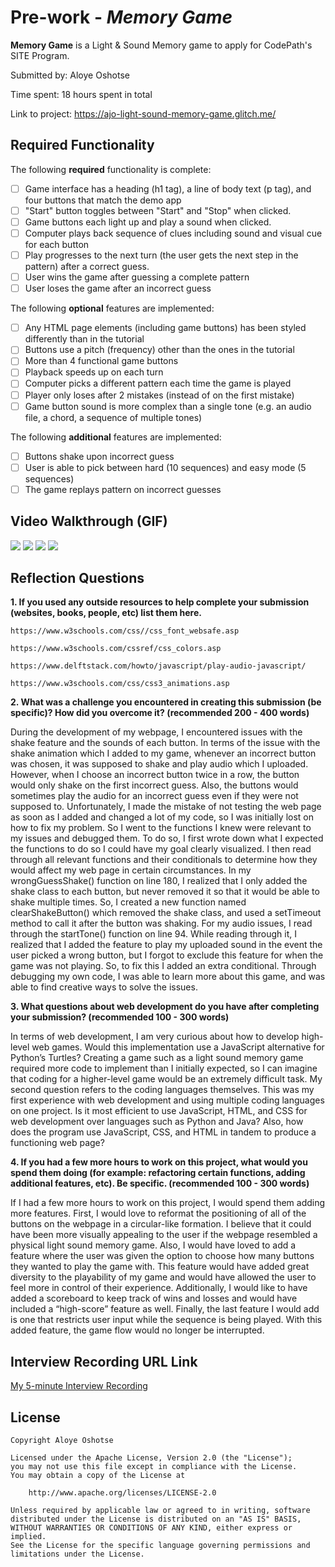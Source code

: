 # Pre-work - *Memory Game*

**Memory Game** is a Light & Sound Memory game to apply for CodePath's SITE Program. 

Submitted by: Aloye Oshotse

Time spent: 18 hours spent in total

Link to project: https://ajo-light-sound-memory-game.glitch.me/

## Required Functionality

The following **required** functionality is complete:

* [ ] Game interface has a heading (h1 tag), a line of body text (p tag), and four buttons that match the demo app
* [ ] "Start" button toggles between "Start" and "Stop" when clicked. 
* [ ] Game buttons each light up and play a sound when clicked. 
* [ ] Computer plays back sequence of clues including sound and visual cue for each button
* [ ] Play progresses to the next turn (the user gets the next step in the pattern) after a correct guess. 
* [ ] User wins the game after guessing a complete pattern
* [ ] User loses the game after an incorrect guess

The following **optional** features are implemented:

* [ ] Any HTML page elements (including game buttons) has been styled differently than in the tutorial
* [ ] Buttons use a pitch (frequency) other than the ones in the tutorial
* [ ] More than 4 functional game buttons
* [ ] Playback speeds up on each turn
* [ ] Computer picks a different pattern each time the game is played
* [ ] Player only loses after 2 mistakes (instead of on the first mistake)
* [ ] Game button sound is more complex than a single tone (e.g. an audio file, a chord, a sequence of multiple tones)

The following **additional** features are implemented:

- [ ] Buttons shake upon incorrect guess
- [ ] User is able to pick between hard (10 sequences) and easy mode (5 sequences)
- [ ] The game replays pattern on incorrect guesses

## Video Walkthrough (GIF)

![](https://i.imgur.com/BL89cGH.gif)
![](https://i.imgur.com/6s4Ybjk.gif)
![](https://i.imgur.com/eQvfzCJ.gif)
![](https://i.imgur.com/mUaSsgL.gif)


## Reflection Questions
**1. If you used any outside resources to help complete your submission (websites, books, people, etc) list them here.**    
   
    https://www.w3schools.com/css//css_font_websafe.asp
    
    https://www.w3schools.com/cssref/css_colors.asp
    
    https://www.delftstack.com/howto/javascript/play-audio-javascript/
    
    https://www.w3schools.com/css/css3_animations.asp

**2. What was a challenge you encountered in creating this submission (be specific)? How did you overcome it? (recommended 200 - 400 words)** 

During the development of my webpage, I encountered issues with the shake feature and the sounds of each button. In terms of the issue with the shake animation which I added to my game, whenever an incorrect button was chosen, it was supposed to shake and play audio which I uploaded. However, when I choose an incorrect button twice in a row, the button would only shake on the first incorrect guess. Also, the buttons would sometimes play the audio for an incorrect guess even if they were not supposed to. Unfortunately, I made the mistake of not testing the web page as soon as I added and changed a lot of my code, so I was initially lost on how to fix my problem. So I went to the functions I knew were relevant to my issues and debugged them. To do so, I first wrote down what I expected the functions to do so I could have my goal clearly visualized. I then read through all relevant functions and their conditionals to determine how they would affect my web page in certain circumstances. In my wrongGuessShake() function on line 180, I realized that I only added the shake class to each button, but never removed it so that it would be able to shake multiple times. So, I created a new function named clearShakeButton() which removed the shake class, and used a setTimeout method to call it after the button was shaking. For my audio issues, I read through the startTone() function on line 94. While reading through it, I realized that I added the feature to play my uploaded sound in the event the user picked a wrong button, but I forgot to exclude this feature for when the game was not playing. So, to fix this I added an extra conditional. Through debugging my own code, I was able to learn more about this game, and was able to find creative ways to solve the issues.

**3. What questions about web development do you have after completing your submission? (recommended 100 - 300 words)** 

In terms of web development, I am very curious about how to develop high-level web games. Would this implementation use a JavaScript alternative for Python’s Turtles? Creating a game such as a light sound memory game required more code to implement than I initially expected, so I can imagine that coding for a higher-level game would be an extremely difficult task. My second question refers to the coding languages themselves. This was my first experience with web development and using multiple coding languages on one project. Is it most efficient to use JavaScript, HTML, and CSS for web development over languages such as Python and Java? Also, how does the program use JavaScript, CSS, and HTML in tandem to produce a functioning web page?

**4. If you had a few more hours to work on this project, what would you spend them doing (for example: refactoring certain functions, adding additional features, etc). Be specific. (recommended 100 - 300 words)**

If I had a few more hours to work on this project, I would spend them adding more features. First, I would love to reformat the positioning of all of the buttons on the webpage in a circular-like formation. I believe that it could have been more visually appealing to the user if the webpage resembled a physical light sound memory game. Also, I would have loved to add a feature where the user was given the option to choose how many buttons they wanted to play the game with. This feature would have added great diversity to the playability of my game and would have allowed the user to feel more in control of their experience. Additionally, I would like to have added a scoreboard to keep track of wins and losses and would have included a “high-score” feature as well. Finally, the last feature I would add is one that restricts user input while the sequence is being played. With this added feature, the game flow would no longer be interrupted.

## Interview Recording URL Link

[My 5-minute Interview Recording](your-link-here)


## License

    Copyright Aloye Oshotse

    Licensed under the Apache License, Version 2.0 (the "License");
    you may not use this file except in compliance with the License.
    You may obtain a copy of the License at

        http://www.apache.org/licenses/LICENSE-2.0

    Unless required by applicable law or agreed to in writing, software
    distributed under the License is distributed on an "AS IS" BASIS,
    WITHOUT WARRANTIES OR CONDITIONS OF ANY KIND, either express or implied.
    See the License for the specific language governing permissions and
    limitations under the License.
